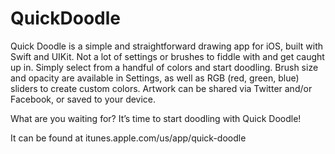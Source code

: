 # QuickDoodle
Quick Doodle is a simple and straightforward drawing app for iOS, built with Swift and UIKit. Not a lot of settings or brushes to fiddle with and get caught up in. Simply select from a handful of colors and start doodling. Brush size and opacity are available in Settings, as well as RGB (red, green, blue) sliders to create custom colors. Artwork can be shared via Twitter and/or Facebook, or saved to your device.
	
What are you waiting for? It’s time to start doodling with Quick Doodle!

It can be found at itunes.apple.com/us/app/quick-doodle
